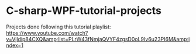 # C-sharp-WPF-tutorial-projects
Projects done following this tutorial playlist: https://www.youtube.com/watch?v=Vjldip84CXQ&amp;list=PLrW43fNmjaQVYF4zgsD0oL9Iv6u23PI6M&amp;index=1
